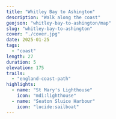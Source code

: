 ```yaml
---
title: "Whitley Bay to Ashington"
description: "Walk along the coast"
geojson: "whitley-bay-to-ashington/map"
slug: "whitley-bay-to-ashington"
cover: "./cover.jpg"
date: 2025-01-25
tags:
  - "coast"
length: 27
duration: 5
elevation: 175
trails:
  - "england-coast-path"
highlights:
  - name: "St Mary's Lighthouse"
    icon: "mdi:lighthouse"
  - name: "Seaton Sluice Harbour"
    icon: "lucide:sailboat"
---
```

